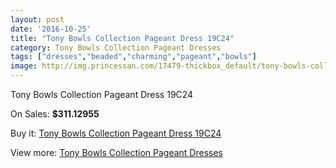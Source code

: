 ```yaml
---
layout: post
date: '2016-10-25'
title: "Tony Bowls Collection Pageant Dress 19C24"
category: Tony Bowls Collection Pageant Dresses
tags: ["dresses","beaded","charming","pageant","bowls"]
image: http://img.princessan.com/17479-thickbox_default/tony-bowls-collection-pageant-dress-19c24.jpg
---
```

Tony Bowls Collection Pageant Dress 19C24

On Sales: **$311.12955**
<a href="https://www.princessan.com/en/tony-bowls-collection-pageant-dresses/8238-tony-bowls-collection-pageant-dress-19c24.html"><amp-img layout="responsive" width="600" height="600" src="//img.princessan.com/17479-thickbox_default/tony-bowls-collection-pageant-dress-19c24.jpg" alt="Tony Bowls Collection Pageant Dress 19C24 0" /></a>

Buy it: [Tony Bowls Collection Pageant Dress 19C24](https://www.princessan.com/en/tony-bowls-collection-pageant-dresses/8238-tony-bowls-collection-pageant-dress-19c24.html "Tony Bowls Collection Pageant Dress 19C24")

View more: [Tony Bowls Collection Pageant Dresses](https://www.princessan.com/en/66-tony-bowls-collection-pageant-dresses "Tony Bowls Collection Pageant Dresses")